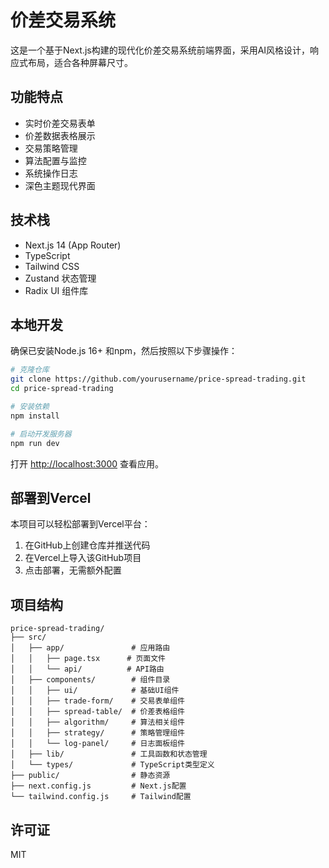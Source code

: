 # 价差交易系统

这是一个基于Next.js构建的现代化价差交易系统前端界面，采用AI风格设计，响应式布局，适合各种屏幕尺寸。

## 功能特点

- 实时价差交易表单
- 价差数据表格展示
- 交易策略管理
- 算法配置与监控
- 系统操作日志
- 深色主题现代界面

## 技术栈

- Next.js 14 (App Router)
- TypeScript
- Tailwind CSS
- Zustand 状态管理
- Radix UI 组件库

## 本地开发

确保已安装Node.js 16+ 和npm，然后按照以下步骤操作：

```bash
# 克隆仓库
git clone https://github.com/yourusername/price-spread-trading.git
cd price-spread-trading

# 安装依赖
npm install

# 启动开发服务器
npm run dev
```

打开 [http://localhost:3000](http://localhost:3000) 查看应用。

## 部署到Vercel

本项目可以轻松部署到Vercel平台：

1. 在GitHub上创建仓库并推送代码
2. 在Vercel上导入该GitHub项目
3. 点击部署，无需额外配置

## 项目结构

```
price-spread-trading/
├── src/
│   ├── app/               # 应用路由
│   │   ├── page.tsx      # 页面文件
│   │   └── api/          # API路由
│   ├── components/        # 组件目录
│   │   ├── ui/            # 基础UI组件
│   │   ├── trade-form/    # 交易表单组件
│   │   ├── spread-table/  # 价差表格组件
│   │   ├── algorithm/     # 算法相关组件
│   │   ├── strategy/      # 策略管理组件
│   │   └── log-panel/     # 日志面板组件
│   ├── lib/               # 工具函数和状态管理
│   └── types/             # TypeScript类型定义
├── public/                # 静态资源
├── next.config.js         # Next.js配置
└── tailwind.config.js     # Tailwind配置
```

## 许可证

MIT
